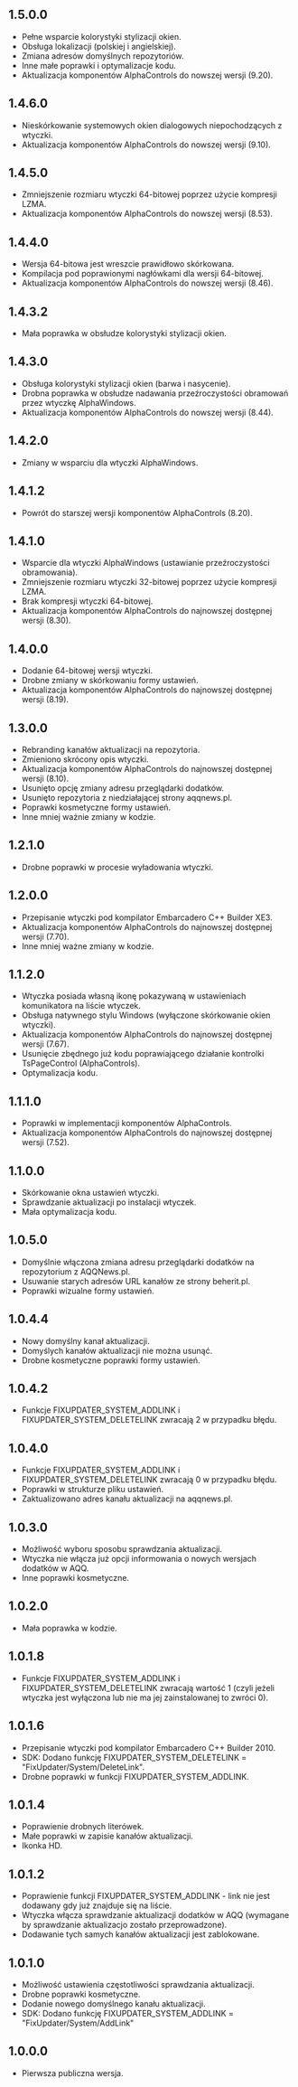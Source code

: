 1.5.0.0
-----
* Pełne wsparcie kolorystyki stylizacji okien.
* Obsługa lokalizacji (polskiej i angielskiej).
* Zmiana adresów domyślnych repozytoriów.
* Inne małe poprawki i optymalizacje kodu.
* Aktualizacja komponentów AlphaControls do nowszej wersji (9.20).

1.4.6.0
-----
* Nieskórkowanie systemowych okien dialogowych niepochodzących z wtyczki.
* Aktualizacja komponentów AlphaControls do nowszej wersji (9.10).

1.4.5.0
-----
* Zmniejszenie rozmiaru wtyczki 64-bitowej poprzez użycie kompresji LZMA.
* Aktualizacja komponentów AlphaControls do nowszej wersji (8.53).

1.4.4.0
-----
* Wersja 64-bitowa jest wreszcie prawidłowo skórkowana.
* Kompilacja pod poprawionymi nagłówkami dla wersji 64-bitowej.
* Aktualizacja komponentów AlphaControls do nowszej wersji (8.46).

1.4.3.2
-----
* Mała poprawka w obsłudze kolorystyki stylizacji okien.

1.4.3.0
-----
* Obsługa kolorystyki stylizacji okien (barwa i nasycenie).
* Drobna poprawka w obsłudze nadawania przeźroczystości obramowań przez wtyczkę AlphaWindows.
* Aktualizacja komponentów AlphaControls do nowszej wersji (8.44).

1.4.2.0
-----
* Zmiany w wsparciu dla wtyczki AlphaWindows.

1.4.1.2
-----
* Powrót do starszej wersji komponentów AlphaControls (8.20).

1.4.1.0
-----
* Wsparcie dla wtyczki AlphaWindows (ustawianie przeźroczystości obramowania).
* Zmniejszenie rozmiaru wtyczki 32-bitowej poprzez użycie kompresji LZMA.
* Brak kompresji wtyczki 64-bitowej.
* Aktualizacja komponentów AlphaControls do najnowszej dostępnej wersji (8.30).

1.4.0.0
-----
* Dodanie 64-bitowej wersji wtyczki.
* Drobne zmiany w skórkowaniu formy ustawień.
* Aktualizacja komponentów AlphaControls do najnowszej dostępnej wersji (8.19).

1.3.0.0
-----
* Rebranding kanałów aktualizacji na repozytoria.
* Zmieniono skrócony opis wtyczki.
* Aktualizacja komponentów AlphaControls do najnowszej dostępnej wersji (8.10).
* Usunięto opcję zmiany adresu przeglądarki dodatków.
* Usunięto repozytoria z niedziałającej strony aqqnews.pl.
* Poprawki kosmetyczne formy ustawień.
* Inne mniej ważnie zmiany w kodzie.

1.2.1.0
-----
* Drobne poprawki w procesie wyładowania wtyczki.

1.2.0.0
-----
* Przepisanie wtyczki pod kompilator Embarcadero C++ Builder XE3.
* Aktualizacja komponentów AlphaControls do najnowszej dostępnej wersji (7.70).
* Inne mniej ważne zmiany w kodzie.

1.1.2.0
-----
* Wtyczka posiada własną ikonę pokazywaną w ustawieniach komunikatora na liście wtyczek.
* Obsługa natywnego stylu Windows (wyłączone skórkowanie okien wtyczki).
* Aktualizacja komponentów AlphaControls do najnowszej dostępnej wersji (7.67).
* Usunięcie zbędnego już kodu poprawiającego działanie kontrolki TsPageControl (AlphaControls).
* Optymalizacja kodu.

1.1.1.0
-----
* Poprawki w implementacji komponentów AlphaControls.
* Aktualizacja komponentów AlphaControls do najnowszej dostępnej wersji (7.52).

1.1.0.0
-----
* Skórkowanie okna ustawień wtyczki.
* Sprawdzanie aktualizacji po instalacji wtyczek.
* Mała optymalizacja kodu.

1.0.5.0
-----
* Domyślnie włączona zmiana adresu przeglądarki dodatków na repozytorium z AQQNews.pl.
* Usuwanie starych adresów URL kanałów ze strony beherit.pl.
* Poprawki wizualne formy ustawień.

1.0.4.4
-----
* Nowy domyślny kanał aktualizacji.
* Domyślych kanałów aktualizacji nie można usunąć.
* Drobne kosmetyczne poprawki formy ustawień.

1.0.4.2
-----
* Funkcje FIXUPDATER_SYSTEM_ADDLINK i FIXUPDATER_SYSTEM_DELETELINK zwracają 2 w przypadku błędu. 

1.0.4.0
-----
* Funkcje FIXUPDATER_SYSTEM_ADDLINK i FIXUPDATER_SYSTEM_DELETELINK zwracają 0 w przypadku błędu.
* Poprawki w strukturze pliku ustawień.
* Zaktualizowano adres kanału aktualizacji na aqqnews.pl.

1.0.3.0
-----
* Możliwość wyboru sposobu sprawdzania aktualizacji.
* Wtyczka nie włącza już opcji informowania o nowych wersjach dodatków w AQQ.
* Inne poprawki kosmetyczne.

1.0.2.0
-----
* Mała poprawka w kodzie.

1.0.1.8
-----
* Funkcje FIXUPDATER_SYSTEM_ADDLINK i FIXUPDATER_SYSTEM_DELETELINK zwracają wartość 1 (czyli jeżeli wtyczka jest wyłączona lub nie ma jej zainstalowanej to zwróci 0).

1.0.1.6
-----
* Przepisanie wtyczki pod kompilator Embarcadero C++ Builder 2010.
* SDK: Dodano funkcję FIXUPDATER_SYSTEM_DELETELINK = "FixUpdater/System/DeleteLink".
* Drobne poprawki w funkcji FIXUPDATER_SYSTEM_ADDLINK.

1.0.1.4
-----
* Poprawienie drobnych literówek.
* Małe poprawki w zapisie kanałów aktualizacji.
* Ikonka HD.

1.0.1.2
-----
* Poprawienie funkcji FIXUPDATER_SYSTEM_ADDLINK - link nie jest dodawany gdy już znajduje się na liście.
* Wtyczka włącza sprawdzanie aktualizacji dodatków w AQQ (wymagane by sprawdzanie aktualizacjo zostało przeprowadzone).
* Dodawanie tych samych kanałów aktualizacji jest zablokowane.

1.0.1.0
-----
* Możliwość ustawienia częstotliwości sprawdzania aktualizacji.
* Drobne poprawki kosmetyczne.
* Dodanie nowego domyślnego kanału aktualizacji.
* SDK: Dodano funkcję FIXUPDATER_SYSTEM_ADDLINK = "FixUpdater/System/AddLink"

1.0.0.0
-----
* Pierwsza publiczna wersja.